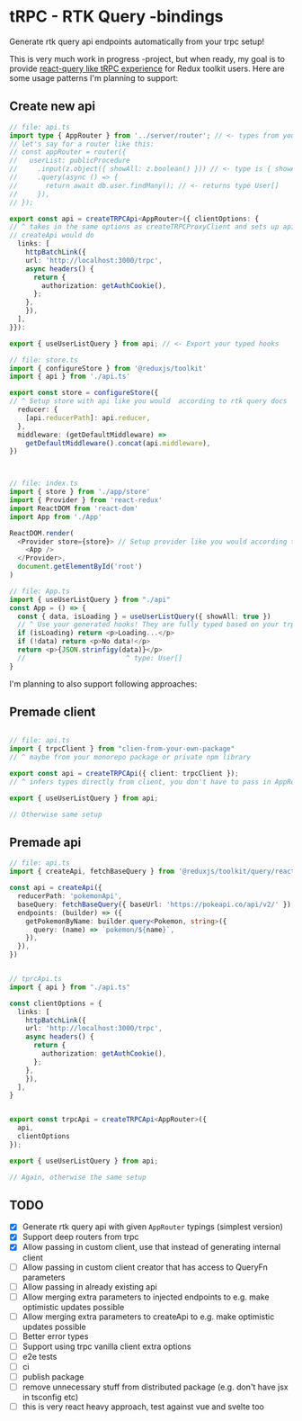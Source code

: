 # tRPC - RTK Query -bindings

Generate rtk query api endpoints automatically from your trpc setup!

This is very much work in progress -project, but when ready, my goal is to provide [react-query like tRPC experience](https://trpc.io/docs/client/react) for Redux toolkit users. Here are some usage patterns I'm planning to support:

## Create new api

```ts
// file: api.ts
import type { AppRouter } from '../server/router'; // <- types from your server,
// let's say for a router like this:
// const appRouter = router({
//   userList: publicProcedure
//     .input(z.object({ showAll: z.boolean() })) // <- type is { showAll: boolean }
//     .query(async () => {
//       return await db.user.findMany(); // <- returns type User[]
//     }),
// });

export const api = createTRPCApi<AppRouter>({ clientOptions: {
// ^ takes in the same options as createTRPCProxyClient and sets up api like
// createApi would do
  links: [
    httpBatchLink({
    url: 'http://localhost:3000/trpc',
    async headers() {
      return {
        authorization: getAuthCookie(),
      };
    },
    }),
  ],
}}):

export { useUserListQuery } from api; // <- Export your typed hooks

// file: store.ts
import { configureStore } from '@reduxjs/toolkit'
import { api } from './api.ts'

export const store = configureStore({
// ^ Setup store with api like you would  according to rtk query docs
  reducer: {
    [api.reducerPath]: api.reducer,
  },
  middleware: (getDefaultMiddleware) =>
    getDefaultMiddleware().concat(api.middleware),
})



// file: index.ts
import { store } from './app/store'
import { Provider } from 'react-redux'
import ReactDOM from 'react-dom'
import App from './App'

ReactDOM.render(
  <Provider store={store}> // Setup provider like you would according to rtk query docs
    <App />
  </Provider>,
  document.getElementById('root')
)

// file: App.ts
import { useUserListQuery } from "./api"
const App = () => {
  const { data, isLoading } = useUserListQuery({ showAll: true })
  // ^ Use your generated hooks! They are fully typed based on your trpc router.
  if (isLoading) return <p>Loading...</p>
  if (!data) return <p>No data!</p>
  return <p>{JSON.strinfigy(data)}</p>
  //                         ^ type: User[]
}
```

I'm planning to also support following approaches:

## Premade client

```ts

// file: api.ts
import { trpcClient } from "clien-from-your-own-package"
// ^ maybe from your monorepo package or private npm library

export const api = createTRPCApi({ client: trpcClient });
// ^ infers types directly from client, you don't have to pass in AppRouter type

export { useUserListQuery } from api;

// Otherwise same setup
```

## Premade api

```ts
// file: api.ts
import { createApi, fetchBaseQuery } from '@reduxjs/toolkit/query/react'

const api = createApi({
  reducerPath: 'pokemonApi',
  baseQuery: fetchBaseQuery({ baseUrl: 'https://pokeapi.co/api/v2/' }),
  endpoints: (builder) => ({
    getPokemonByName: builder.query<Pokemon, string>({
      query: (name) => `pokemon/${name}`,
    }),
  }),
})


// tprcApi.ts
import { api } from "./api.ts"

const clientOptions = {
  links: [
    httpBatchLink({
    url: 'http://localhost:3000/trpc',
    async headers() {
      return {
        authorization: getAuthCookie(),
      };
    },
    }),
  ],
}


export const trpcApi = createTRPCApi<AppRouter>({
  api,
  clientOptions
});

export { useUserListQuery } from api;

// Again, otherwise the same setup
```

## TODO

- [x] Generate rtk query api with given `AppRouter` typings (simplest version)
- [x] Support deep routers from trpc
- [x] Allow passing in custom client, use that instead of generating internal client
- [ ] Allow passing in custom client creator that has access to QueryFn parameters
- [ ] Allow passing in already existing api
- [ ] Allow merging extra parameters to injected endpoints to e.g. make optimistic updates possible
- [ ] Allow merging extra parameters to createApi to e.g. make optimistic updates possible
- [ ] Better error types
- [ ] Support using trpc vanilla client extra options
- [ ] e2e tests
- [ ] ci
- [ ] publish package
- [ ] remove unnecessary stuff from distributed package (e.g. don't have jsx in tsconfig etc)
- [ ] this is very react heavy approach, test against vue and svelte too
